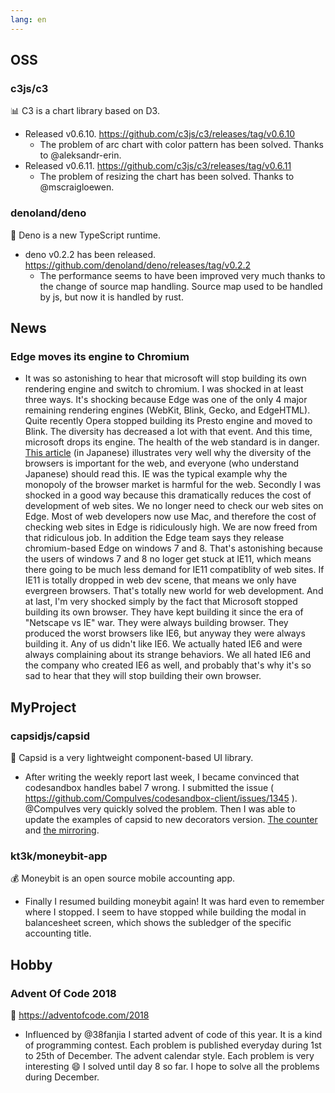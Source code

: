 ```yaml
---
lang: en
---
```


## OSS

### c3js/c3

📊 C3 is a chart library based on D3.

- Released v0.6.10. https://github.com/c3js/c3/releases/tag/v0.6.10
  - The problem of arc chart with color pattern has been solved. Thanks to @aleksandr-erin.
- Released v0.6.11. https://github.com/c3js/c3/releases/tag/v0.6.11
  - The problem of resizing the chart has been solved. Thanks to @mscraigloewen.

### denoland/deno

🦕 Deno is a new TypeScript runtime.

- deno v0.2.2 has been released. https://github.com/denoland/deno/releases/tag/v0.2.2
  - The performance seems to have been improved very much thanks to the change of source map handling. Source map used to be handled by js, but now it is handled by rust.

## News

### Edge moves its engine to Chromium

- It was so astonishing to hear that microsoft will stop building its own rendering engine and switch to chromium. I was shocked in at least three ways. It's shocking because Edge was one of the only 4 major remaining rendering engines (WebKit, Blink, Gecko, and EdgeHTML). Quite recently Opera stopped building its Presto engine and moved to Blink. The diversity has decreased a lot with that event. And this time, microsoft drops its engine. The health of the web standard is in danger. [This article](https://d-toybox.com/studio/weblog/show.php?id=2018111900) (in Japanese) illustrates very well why the diversity of the browsers is important for the web, and everyone (who understand Japanese) should read this. IE was the typical example why the monopoly of the browser market is harmful for the web. Secondly I was shocked in a good way because this dramatically reduces the cost of development of web sites. We no longer need to check our web sites on Edge. Most of web developers now use Mac, and therefore the cost of checking web sites in Edge is ridiculously high. We are now freed from that ridiculous job. In addition the Edge team says they release chromium-based Edge on windows 7 and 8. That's astonishing because the users of windows 7 and 8 no loger get stuck at IE11, which means there going to be much less demand for IE11 compatiblity of web sites. If IE11 is totally dropped in web dev scene, that means we only have evergreen browsers. That's totally new world for web development. And at last, I'm very shocked simply by the fact that Microsoft stopped building its own browser. They have kept building it since the era of "Netscape vs IE" war. They were always building browser. They produced the worst browsers like IE6, but anyway they were always building it. Any of us didn't like IE6. We actually hated IE6 and were always complaining about its strange behaviors. We all hated IE6 and the company who created IE6 as well, and probably that's why it's so sad to hear that they will stop building their own browser.

## MyProject

### capsidjs/capsid

💊 Capsid is a very lightweight component-based UI library.

- After writing the weekly report last week, I became convinced that codesandbox handles babel 7 wrong. I submitted the issue ( https://github.com/CompuIves/codesandbox-client/issues/1345 ). @CompuIves very quickly solved the problem. Then I was able to update the examples of capsid to new decorators version. [The counter](https://codesandbox.io/s/km023p21nv) and [the mirroring](https://codesandbox.io/s/p7m3xv3mvq).

### kt3k/moneybit-app

💰 Moneybit is an open source mobile accounting app.

- Finally I resumed building moneybit again! It was hard even to remember where I stopped. I seem to have stopped while building the modal in balancesheet screen, which shows the subledger of the specific accounting title.

## Hobby

### Advent Of Code 2018

🎅 https://adventofcode.com/2018

- Influenced by @38fanjia I started advent of code of this year. It is a kind of programming contest. Each problem is published everyday during 1st to 25th of December. The advent calendar style. Each problem is very interesting 😄 I solved until day 8 so far. I hope to solve all the problems during December.
